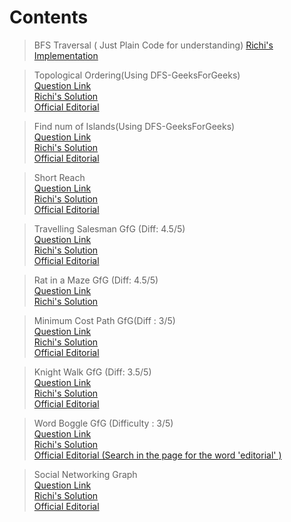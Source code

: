 # Contents   

>BFS Traversal ( Just Plain Code for understanding) 
[Richi's Implementation](https://github.com/richidubey/AwesomeDataStructuresAndAlgorithms/blob/master/Graphs/bfs.cpp)   

> Topological Ordering(Using DFS-GeeksForGeeks)   
[Question Link](https://practice.geeksforgeeks.org/problems/topological-sort/1)   
[Richi's Solution](https://github.com/richidubey/AwesomeDataStructuresAndAlgorithms/blob/master/Graphs/topologic.cpp)   
[Official Editorial](https://www.geeksforgeeks.org/topological-sorting/)   

> Find num of Islands(Using DFS-GeeksForGeeks)   
[Question Link](https://practice.geeksforgeeks.org/problems/find-the-number-of-islands/1/?track=sp-graph&batchId=152)   
[Richi's Solution](https://github.com/richidubey/AwesomeDataStructuresAndAlgorithms/blob/master/Graphs/find-islands.cpp)   
[Official Editorial](https://practice.geeksforgeeks.org/editorial.php?pid=700273&track=sp-graph&batchId=152)   


> Short Reach   
[Question Link](https://www.hackerrank.com/challenges/bfsshortreach/problem)   
[Richi's Solution](https://github.com/richidubey/AwesomeDataStructuresAndAlgorithms/blob/master/Graphs/short-reach.cpp)   
[Official Editorial](https://www.hackerrank.com/challenges/bfsshortreach/editorial)   


> Travelling Salesman GfG (Diff: 4.5/5)   
[Question Link](https://practice.geeksforgeeks.org/problems/travelling-salesman-problem/0/)   
[Richi's Solution](https://github.com/richidubey/AwesomeDataStructuresAndAlgorithms/blob/master/Graphs/travelling-salesman.cpp)   
[Official Editorial](https://www.geeksforgeeks.org/travelling-salesman-problem-set-1/)   



> Rat in a Maze GfG (Diff: 4.5/5)   
[Question Link](https://practice.geeksforgeeks.org/problems/rat-in-a-maze-problem/1/)   
[Richi's Solution](https://github.com/richidubey/AwesomeDataStructuresAndAlgorithms/blob/master/Graphs/rat-in-a-maze.cpp)   


> Minimum Cost Path GfG(Diff : 3/5)   
[Question Link](https://practice.geeksforgeeks.org/problems/minimum-cost-path/0/)   
[Richi's Solution](https://github.com/richidubey/AwesomeDataStructuresAndAlgorithms/blob/master/Graphs/min-cost-path.cpp)   
[Official Editorial](https://www.geeksforgeeks.org/minimum-cost-path-left-right-bottom-moves-allowed/)   

> Knight Walk GfG (Diff: 3.5/5)   
[Question Link](https://practice.geeksforgeeks.org/problems/knight-walk/0)   
[Richi's Solution](https://github.com/richidubey/AwesomeDataStructuresAndAlgorithms/blob/master/Graphs/bfs-knight-walk.cpp)   
[Official Editorial](https://www.geeksforgeeks.org/minimum-steps-to-reach-a-destination/)   

> Word Boggle GfG (Difficulty : 3/5)   
[Question Link](https://practice.geeksforgeeks.org/problems/word-boggle/0/?track=sp-graph&batchId=152)   
[Richi's Solution](https://github.com/richidubey/AwesomeDataStructuresAndAlgorithms/blob/master/Graphs/word-boggle.cpp)   
[Official Editorial (Search in the page for the word 'editorial' )](https://practice.geeksforgeeks.org/problems/word-boggle/0/?track=sp-graph&batchId=152)   


> Social Networking Graph   
[Question Link](https://www.hackerearth.com/practice/algorithms/graphs/breadth-first-search/practice-problems/algorithm/social-networking-graph/)   
[Richi's Solution](https://github.com/richidubey/AwesomeDataStructuresAndAlgorithms/blob/master/Graphs/social-networking.cpp)   
[Official Editorial](https://www.hackerearth.com/practice/algorithms/graphs/breadth-first-search/practice-problems/algorithm/social-networking-graph/editorial/)   



